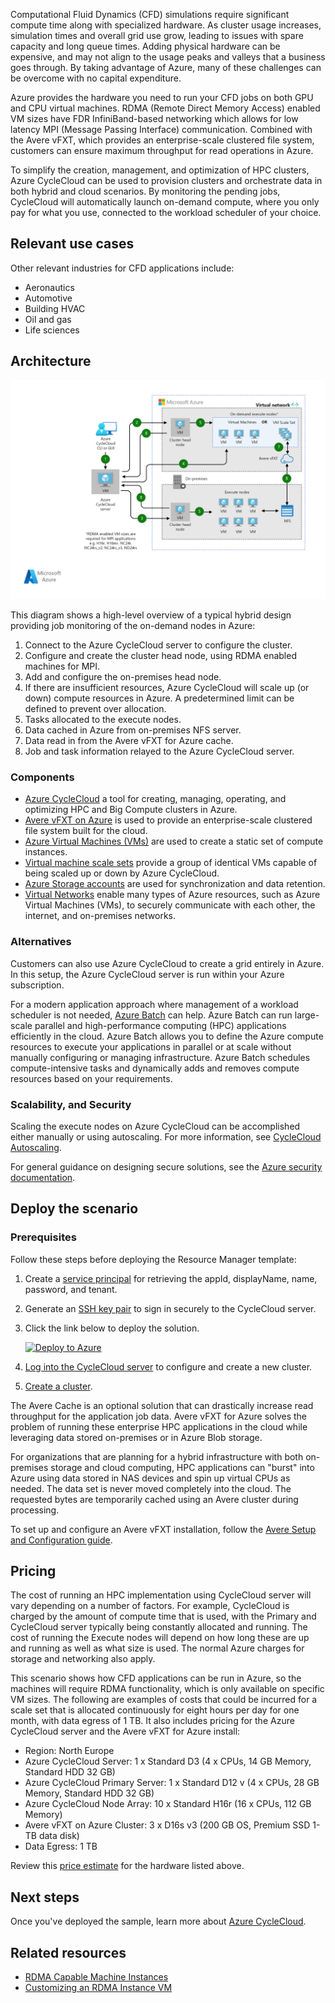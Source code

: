 

Computational Fluid Dynamics (CFD) simulations require significant compute time along with specialized hardware. As cluster usage increases, simulation times and overall grid use grow, leading to issues with spare capacity and long queue times. Adding physical hardware can be expensive, and may not align to the usage peaks and valleys that a business goes through. By taking advantage of Azure, many of these challenges can be overcome with no capital expenditure.

Azure provides the hardware you need to run your CFD jobs on both GPU and CPU virtual machines. RDMA (Remote Direct Memory Access) enabled VM sizes have FDR InfiniBand-based networking which allows for low latency MPI (Message Passing Interface) communication. Combined with the Avere vFXT, which provides an enterprise-scale clustered file system, customers can ensure maximum throughput for read operations in Azure.

To simplify the creation, management, and optimization of HPC clusters, Azure CycleCloud can be used to provision clusters and orchestrate data in both hybrid and cloud scenarios. By monitoring the pending jobs, CycleCloud will automatically launch on-demand compute, where you only pay for what you use, connected to the workload scheduler of your choice.

## Relevant use cases

Other relevant industries for CFD applications include:

- Aeronautics
- Automotive
- Building HVAC
- Oil and gas
- Life sciences

## Architecture

![Architecture diagram][architecture]

This diagram shows a high-level overview of a typical hybrid design providing job monitoring of the on-demand nodes in Azure:

1. Connect to the Azure CycleCloud server to configure the cluster.
2. Configure and create the cluster head node, using RDMA enabled machines for MPI.
3. Add and configure the on-premises head node.
4. If there are insufficient resources, Azure CycleCloud will scale up (or down) compute resources in Azure. A predetermined limit can be defined to prevent over allocation.
5. Tasks allocated to the execute nodes.
6. Data cached in Azure from on-premises NFS server.
7. Data read in from the Avere vFXT for Azure cache.
8. Job and task information relayed to the Azure CycleCloud server.

### Components

- [Azure CycleCloud][cyclecloud] a tool for creating, managing, operating, and optimizing HPC and Big Compute clusters in Azure.
- [Avere vFXT on Azure][avere] is used to provide an enterprise-scale clustered file system built for the cloud.
- [Azure Virtual Machines (VMs)][vms] are used to create a static set of compute instances.
- [Virtual machine scale sets][vmss] provide a group of identical VMs capable of being scaled up or down by Azure CycleCloud.
- [Azure Storage accounts](/azure/storage/common/storage-introduction) are used for synchronization and data retention.
- [Virtual Networks](/azure/virtual-network/virtual-networks-overview) enable many types of Azure resources, such as Azure Virtual Machines (VMs), to securely communicate with each other, the internet, and on-premises networks.

### Alternatives

Customers can also use Azure CycleCloud to create a grid entirely in Azure. In this setup, the Azure CycleCloud server is run within your Azure subscription.

For a modern application approach where management of a workload scheduler is not needed, [Azure Batch][batch] can help. Azure Batch can run large-scale parallel and high-performance computing (HPC) applications efficiently in the cloud. Azure Batch allows you to define the Azure compute resources to execute your applications in parallel or at scale without manually configuring or managing infrastructure. Azure Batch schedules compute-intensive tasks and dynamically adds and removes compute resources based on your requirements.

### Scalability, and Security

Scaling the execute nodes on Azure CycleCloud can be accomplished either manually or using autoscaling. For more information, see [CycleCloud Autoscaling][cycle-scale].

For general guidance on designing secure solutions, see the [Azure security documentation][security].

## Deploy the scenario

### Prerequisites

Follow these steps before deploying the Resource Manager template:

1. Create a [service principal][cycle-svcprin] for retrieving the appId, displayName, name, password, and tenant.

1. Generate an [SSH key pair][cycle-ssh] to sign in securely to the CycleCloud server.

1. Click the link below to deploy the solution.

    [![Deploy to Azure](https://azuredeploy.net/deploybutton.png)](https://portal.azure.com/#create/Microsoft.Template/uri/https%3A%2F%2Fraw.githubusercontent.com%2FCycleCloudCommunity%2Fcyclecloud_arm%2Fmaster%2Fazuredeploy.json)

1. [Log into the CycleCloud server][cycle-login] to configure and create a new cluster.

1. [Create a cluster][cycle-create].

The Avere Cache is an optional solution that can drastically increase read throughput for the application job data. Avere vFXT for Azure solves the problem of running these enterprise HPC applications in the cloud while leveraging data stored on-premises or in Azure Blob storage.

For organizations that are planning for a hybrid infrastructure with both on-premises storage and cloud computing, HPC applications can "burst" into Azure using data stored in NAS devices and spin up virtual CPUs as needed. The data set is never moved completely into the cloud. The requested bytes are temporarily cached using an Avere cluster during processing.

To set up and configure an Avere vFXT installation, follow the [Avere Setup and Configuration guide][avere].

## Pricing

The cost of running an HPC implementation using CycleCloud server will vary depending on a number of factors. For example, CycleCloud is charged by the amount of compute time that is used, with the Primary and CycleCloud server typically being constantly allocated and running. The cost of running the Execute nodes will depend on how long these are up and running as well as what size is used. The normal Azure charges for storage and networking also apply.

This scenario shows how CFD applications can be run in Azure, so the machines will require RDMA functionality, which is only available on specific VM sizes. The following are examples of costs that could be incurred for a scale set that is allocated continuously for eight hours per day for one month, with data egress of 1 TB. It also includes pricing for the Azure CycleCloud server and the Avere vFXT for Azure install:

- Region: North Europe
- Azure CycleCloud Server: 1 x Standard D3 (4 x CPUs, 14 GB Memory, Standard HDD 32 GB)
- Azure CycleCloud Primary Server: 1 x Standard D12 v (4 x CPUs, 28 GB Memory, Standard HDD 32 GB)
- Azure CycleCloud Node Array: 10 x Standard H16r (16 x CPUs, 112 GB Memory)
- Avere vFXT on Azure Cluster: 3 x D16s v3 (200 GB OS, Premium SSD 1-TB data disk)
- Data Egress: 1 TB

Review this [price estimate][pricing] for the hardware listed above.

## Next steps

Once you've deployed the sample, learn more about [Azure CycleCloud][cyclecloud].

## Related resources

- [RDMA Capable Machine Instances][rdma]
- [Customizing an RDMA Instance VM][rdma-custom]

<!-- links -->
[architecture]: ./media/architecture-hpc-cfd.png
[security]: /azure/security
[vmss]: /azure/virtual-machine-scale-sets/overview
[cyclecloud]: /azure/cyclecloud
[rdma]: /azure/virtual-machines/windows/sizes-hpc#rdma-capable-instances
[vms]: /azure/virtual-machines
[batch]: /azure/batch
[avere]: https://github.com/Azure/Avere/blob/master/README.md
[cycle-svcprin]: /azure/cyclecloud/quickstart-install-cyclecloud#service-principal
[cycle-ssh]: /azure/cyclecloud/quickstart-install-cyclecloud#ssh-keypair
[cycle-login]: /azure/cyclecloud/quickstart-install-cyclecloud#log-into-the-cyclecloud-application-server
[cycle-create]: /azure/cyclecloud/quickstart-create-and-run-cluster
[rdma]: /azure/virtual-machines/windows/sizes-hpc#rdma-capable-instances
[rdma-custom]: /azure/virtual-machines/linux/sizes-hpc#rdma-capable-instances
[pricing]: https://azure.com/e/53030a04a2ab47a289156e2377a4247a
[cycle-scale]: /azure/cyclecloud/autoscale
